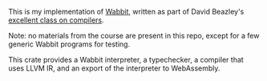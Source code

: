This is my implementation of [Wabbit](https://www.dabeaz.com/wabbit.html), written as part of David Beazley's [excellent class on compilers](https://www.dabeaz.com/compiler.html).

Note: no materials from the course are present in this repo, except for a few generic Wabbit programs for testing.

This crate provides a Wabbit interpreter, a typechecker, a compiler that uses LLVM IR, and an export of the interpreter to WebAssembly.

